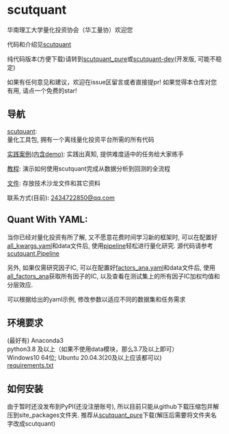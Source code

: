 # scutquant
华南理工大学量化投资协会（华工量协）欢迎您

代码和介绍见[scutquant](https://github.com/HaoningChen/ScutQuant/tree/main/scutquant)

纯代码版本(方便下载)请转到[scutquant_pure](https://github.com/chn489/scutquant_pure)或[scutquant-dev](https://github.com/chn489/scutquant-dev/tree/master)(开发版, 可能不稳定)


如果有任何意见和建议，欢迎在issue区留言或者直接提pr! 如果觉得本仓库对您有用, 请点一个免费的star!  

## 导航  
[scutquant](https://github.com/HaoningChen/ScutQuant/tree/main/scutquant):  
量化工具包, 拥有一个离线量化投资平台所需的所有代码  

[实践案例(内含demo)](https://github.com/HaoningChen/ScutQuant/tree/main/实践案例): 实践出真知, 提供难度适中的任务给大家练手

[教程](https://github.com/HaoningChen/ScutQuant/blob/main/%E5%AE%9E%E8%B7%B5%E6%A1%88%E4%BE%8B/tutorial.ipynb): 演示如何使用scutquant完成从数据分析到回测的全流程  

[文件](https://github.com/HaoningChen/ScutQuant/tree/main/文件): 存放技术沙龙文件和其它资料  

联系方式(目前): 2434722850@qq.com

## Quant With YAML:  
当你已经对量化投资有所了解, 又不愿意花费时间学习新的框架时, 可以在配置好[all_kwargs.yaml](https://github.com/HaoningChen/scutquant/blob/main/%E5%AE%9E%E8%B7%B5%E6%A1%88%E4%BE%8B/all_kwargs.yaml)和data文件后, 使用[pipeline](https://github.com/HaoningChen/scutquant/blob/main/%E5%AE%9E%E8%B7%B5%E6%A1%88%E4%BE%8B/quant_with_yaml.ipynb)轻松进行量化研究. 源代码请参考[scutquant.Pipeline](https://github.com/HaoningChen/scutquant/blob/main/scutquant/Pipeline.py)

另外, 如果仅需研究因子IC, 可以在配置好[factors_ana.yaml](https://github.com/HaoningChen/scutquant/blob/main/%E6%8A%80%E6%9C%AF%E5%9B%A0%E5%AD%90%E6%B5%8B%E8%AF%95/factors_ana.yaml)和data文件后, 使用[all_factors_ana](https://github.com/HaoningChen/scutquant/blob/main/%E6%8A%80%E6%9C%AF%E5%9B%A0%E5%AD%90%E6%B5%8B%E8%AF%95/factors_ana.ipynb)获取所有因子的IC, 以及查看在测试集上的所有因子IC加权均值和分层效应. 

可以根据给出的yaml示例, 修改参数以适应不同的数据集和任务需求

## 环境要求  
(最好有) Anaconda3   
python3.8 及以上（如果不使用data模块，那么3.7及以上即可）    
Windows10 64位; Ubuntu 20.04.3(20及以上应该都可以)  
[requirements.txt](https://github.com/HaoningChen/ScutQuant/blob/main/scutquant/requirements.txt)

## 如何安装  
由于暂时还没发布到PyPI(还没注册账号), 所以目前只能从github下载压缩包并解压到site_packages文件夹. 推荐从[scutquant_pure](https://github.com/chn489/scutquant_pure)下载(解压后需要将文件夹名字改成scutquant)
